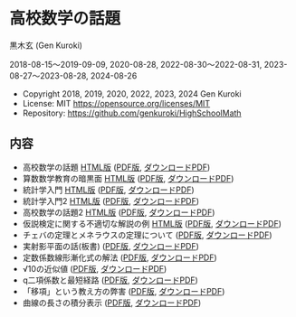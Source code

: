 # 高校数学の話題

黒木玄 (Gen Kuroki)

2018-08-15～2019-09-09, 2020-08-28, 2022-08-30～2022-08-31, 2023-08-27～2023-08-28, 2024-08-26

* Copyright 2018, 2019, 2020, 2022, 2023, 2024 Gen Kuroki
* License: MIT https://opensource.org/licenses/MIT
* Repository: https://github.com/genkuroki/HighSchoolMath

## 内容

* 高校数学の話題 [HTML版](https://nbviewer.jupyter.org/github/genkuroki/HighSchoolMath/blob/master/HighSchoolMath.ipynb) ([PDF版](https://github.com/genkuroki/HighSchoolMath/blob/master/HighSchoolMath.pdf), [ダウンロードPDF](https://github.com/genkuroki/HighSchoolMath/raw/master/HighSchoolMath.pdf))
* 算数数学教育の暗黒面 [HTML版](https://nbviewer.jupyter.org/github/genkuroki/HighSchoolMath/blob/master/MathEduDarkSide.ipynb) ([PDF版](https://github.com/genkuroki/HighSchoolMath/blob/master/MathEduDarkSide.pdf), [ダウンロードPDF](https://github.com/genkuroki/HighSchoolMath/raw/master/MathEduDarkSide.pdf))
* 統計学入門 [HTML版](https://nbviewer.org/github/genkuroki/HighSchoolMath/blob/master/StatIntro.ipynb) ([PDF版](https://github.com/genkuroki/HighSchoolMath/blob/master/StatIntro.pdf), [ダウンロードPDF](https://github.com/genkuroki/HighSchoolMath/raw/master/StatIntro.pdf))
* 統計学入門2 [HTML版](https://nbviewer.org/github/genkuroki/HighSchoolMath/blob/master/StatIntro2.ipynb) ([PDF版](https://github.com/genkuroki/HighSchoolMath/blob/master/StatIntro2.pdf), [ダウンロードPDF](https://github.com/genkuroki/HighSchoolMath/raw/master/StatIntro2.pdf))
* 高校数学の話題2 [HTML版](https://nbviewer.org/github/genkuroki/HighSchoolMath/blob/master/HighSchoolMath2.ipynb) ([PDF版](https://github.com/genkuroki/HighSchoolMath/blob/master/HighSchoolMath2.pdf), [ダウンロードPDF](https://github.com/genkuroki/HighSchoolMath/raw/master/HighSchoolMath2.pdf))
* 仮説検定に関する不適切な解説の例 [HTML版](https://nbviewer.org/github/genkuroki/HighSchoolMath/blob/master/StatIntro2.ipynb) ([PDF版](https://github.com/genkuroki/HighSchoolMath/blob/master/StatIntro2.pdf), [ダウンロードPDF](https://github.com/genkuroki/HighSchoolMath/raw/master/StatIntro2.pdf))
* チェバの定理とメネラウスの定理について ([PDF版](https://github.com/genkuroki/HighSchoolMath/blob/master/handwritten/Ceva%20and%20Menelaus.pdf), [ダウンロードPDF](https://github.com/genkuroki/HighSchoolMath/raw/master/handwritten/Ceva%20and%20Menelaus.pdf))
* 実射影平面の話(板書) ([PDF版](https://github.com/genkuroki/HighSchoolMath/blob/master/handwritten/ProjectivePlane.pdf), [ダウンロードPDF](https://github.com/genkuroki/HighSchoolMath/raw/master/handwritten/ProjectivePlane.pdf))
* 定数係数線形漸化式の解法 ([PDF版](https://github.com/genkuroki/HighSchoolMath/blob/master/handwritten/LinearRecurrenceRelations.pdf), [ダウンロードPDF](https://github.com/genkuroki/HighSchoolMath/raw/master/handwritten/LinearRecurrenceRelations.pdf))
* √10の近似値 ([PDF版](https://github.com/genkuroki/HighSchoolMath/blob/master/handwritten/SquareRootOfTen.pdf), [ダウンロードPDF](https://github.com/genkuroki/HighSchoolMath/raw/master/handwritten/SquareRootOfTen.pdf))
* q二項係数と最短経路 ([PDF版](https://github.com/genkuroki/HighSchoolMath/blob/master/handwritten/qBinomialCoefficients.pdf), [ダウンロードPDF](https://github.com/genkuroki/HighSchoolMath/raw/master/handwritten/qBinomialCoefficients.pdf))
* 「移項」という教え方の弊害 ([PDF版](https://github.com/genkuroki/HighSchoolMath/blob/master/handwritten/TranspositionOfFormulas.pdf), [ダウンロードPDF](https://github.com/genkuroki/HighSchoolMath/raw/master/handwritten/TranspositionOfFormulas.pdf))
* 曲線の長さの積分表示 ([PDF版](https://github.com/genkuroki/HighSchoolMath/blob/master/handwritten/LengthOfCurves.pdf), [ダウンロードPDF](https://github.com/genkuroki/HighSchoolMath/raw/master/handwritten/LengthOfCurves.pdf))

